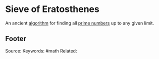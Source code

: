 # Sieve of Eratosthenes
An ancient [algorithm](https://en.wikipedia.org/wiki/Algorithm "Algorithm") for finding all [prime numbers](https://en.wikipedia.org/wiki/Prime_number "Prime number") up to any given limit.

Footer
---
Source:
Keywords: #math
Related: